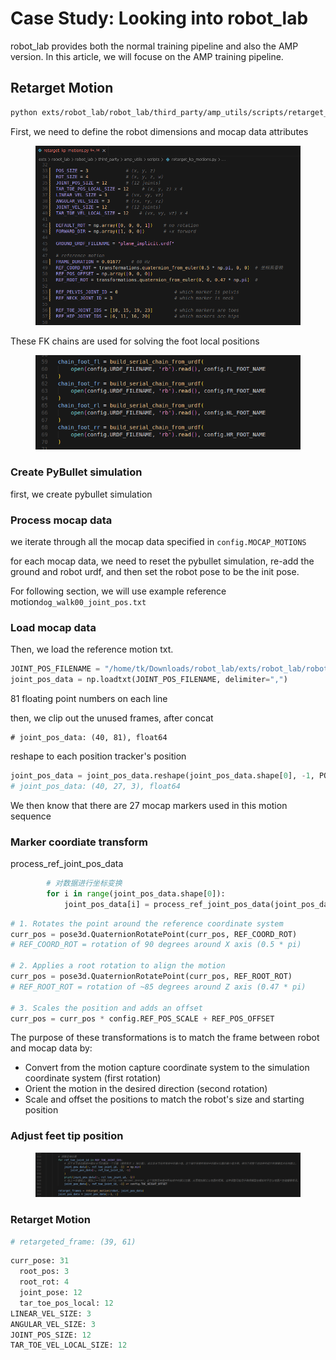 # Case Study: Looking into robot\_lab

robot\_lab provides both the normal training pipeline and also the AMP version. In this article, we will focuse on the AMP training pipeline.



## Retarget Motion

```bash
python exts/robot_lab/robot_lab/third_party/amp_utils/scripts/retarget_kp_motions.py
```



First, we need to define the robot dimensions and mocap data attributes

<figure><img src="../../.gitbook/assets/image (239).png" alt=""><figcaption></figcaption></figure>



These FK chains are used for solving the foot local positions

<figure><img src="../../.gitbook/assets/image (240).png" alt=""><figcaption></figcaption></figure>



### Create PyBullet simulation

first, we create pybullet simulation



### Process mocap data

we iterate through all the mocap data specified in `config.MOCAP_MOTIONS`&#x20;

for each mocap data, we need to reset the pybullet simulation, re-add the ground and robot urdf, and then set the robot pose to be the init pose.



For following section, we will use example reference motion`dog_walk00_joint_pos.txt`



### Load mocap data

Then, we load the reference motion txt.

```python
JOINT_POS_FILENAME = "/home/tk/Downloads/robot_lab/exts/robot_lab/robot_lab/third_party/amp_utils/datasets/keypoint_datasets/ai4animation/dog_walk00_joint_pos.txt"
joint_pos_data = np.loadtxt(JOINT_POS_FILENAME, delimiter=",")
```

81 floating point numbers on each line

then, we clip out the unused frames, after concat

```
# joint_pos_data: (40, 81), float64
```



reshape to each position tracker's position

```python
joint_pos_data = joint_pos_data.reshape(joint_pos_data.shape[0], -1, POS_SIZE)
# joint_pos_data: (40, 27, 3), float64
```

We then know that there are 27 mocap markers used in this motion sequence



### Marker coordiate transform

process\_ref\_joint\_pos\_data



```python
        # 对数据进行坐标变换
        for i in range(joint_pos_data.shape[0]):
            joint_pos_data[i] = process_ref_joint_pos_data(joint_pos_data[i])
```

```python
# 1. Rotates the point around the reference coordinate system
curr_pos = pose3d.QuaternionRotatePoint(curr_pos, REF_COORD_ROT)
# REF_COORD_ROT = rotation of 90 degrees around X axis (0.5 * pi)

# 2. Applies a root rotation to align the motion
curr_pos = pose3d.QuaternionRotatePoint(curr_pos, REF_ROOT_ROT) 
# REF_ROOT_ROT = rotation of ~85 degrees around Z axis (0.47 * pi)

# 3. Scales the position and adds an offset
curr_pos = curr_pos * config.REF_POS_SCALE + REF_POS_OFFSET
```

The purpose of these transformations is to match the frame between robot and mocap data by:

* Convert from the motion capture coordinate system to the simulation coordinate system (first rotation)
* Orient the motion in the desired direction (second rotation)
* Scale and offset the positions to match the robot's size and starting position



### Adjust feet tip position

<figure><img src="../../.gitbook/assets/image (241).png" alt=""><figcaption></figcaption></figure>



### Retarget Motion





```python
# retargeted_frame: (39, 61)
```



```python
curr_pose: 31
  root_pos: 3
  root_rot: 4
  joint_pose: 12
  tar_toe_pos_local: 12
LINEAR_VEL_SIZE: 3
ANGULAR_VEL_SIZE: 3
JOINT_POS_SIZE: 12
TAR_TOE_VEL_LOCAL_SIZE: 12
```







